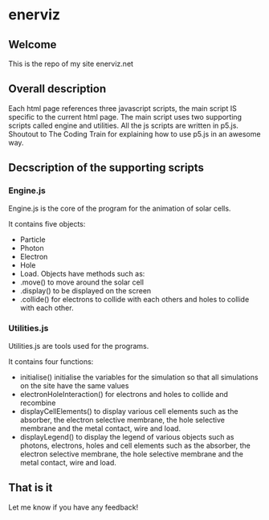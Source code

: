 # enerviz
## Welcome
This is the repo of my site enerviz.net

## Overall description
Each html page references three javascript scripts, the main script IS specific to the current html page. The main script uses two supporting scripts called engine and utilities. All the js scripts are written in p5.js. Shoutout to The Coding Train for explaining how to use p5.js in an awesome way.

## Decscription of the supporting scripts
### Engine.js
Engine.js is the core of the program for the animation of solar cells.

It contains five objects:
- Particle
- Photon
- Electron
- Hole
- Load.
Objects have methods such as:
- .move() to move around the solar cell
- .display() to be displayed on the screen
- .collide() for electrons to collide with each others and holes to collide with each other.

### Utilities.js
Utilities.js are tools used for the programs.

It contains four functions:
- initialise() initialise the variables for the simulation so that all simulations on the site have the same values
- electronHoleInteraction() for electrons and holes to collide and recombine
- displayCellElements() to display various cell elements such as the absorber, the electron selective membrane, the hole selective membrane and the metal contact, wire and load.
- displayLegend() to display the legend of various objects such as photons, electrons, holes and cell elements such as the absorber, the electron selective membrane, the hole selective membrane and the metal contact, wire and load.

## That is it
Let me know if you have any feedback!
